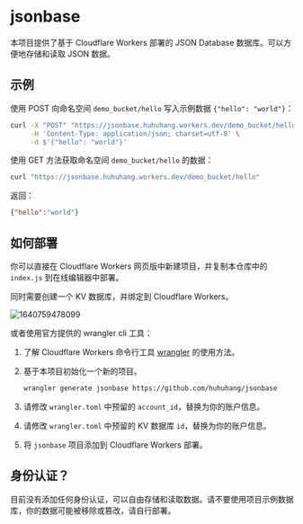 # jsonbase

本项目提供了基于 Cloudflare Workers 部署的 JSON Database 数据库。可以方便地存储和读取 JSON 数据。

## 示例

使用 POST 向命名空间 `demo_bucket/hello` 写入示例数据 `{"hello": "world"}`：

```bash
curl -X "POST" "https://jsonbase.huhuhang.workers.dev/demo_bucket/hello" \
     -H 'Content-Type: application/json; charset=utf-8' \
     -d $'{"hello": "world"}'
```

使用 GET 方法获取命名空间 `demo_bucket/hello` 的数据：

```bash
curl "https://jsonbase.huhuhang.workers.dev/demo_bucket/hello"
```

返回：

```json
{"hello":"world"}
```

## 如何部署

你可以直接在 Cloudflare Workers 网页版中新建项目，并复制本仓库中的 `index.js` 到在线编辑器中部署。

同时需要创建一个 KV 数据库，并绑定到 Cloudflare Workers。

![1640759478099](https://cdn.jsdelivr.net/gh/huhuhang/cdn@master/images/2021/12/1640759478099.png)

或者使用官方提供的 wrangler cli 工具：

1. 了解 Cloudflare Workers 命令行工具 [wrangler](https://github.com/cloudflare/wrangler) 的使用方法。
2. 基于本项目初始化一个新的项目。

    ```bash
    wrangler generate jsonbase https://github.com/huhuhang/jsonbase
    ```

3. 请修改 `wrangler.toml` 中预留的 `account_id`，替换为你的账户信息。
4. 请修改 `wrangler.toml` 中预留的 KV 数据库 `id`，替换为你的账户信息。
5. 将 `jsonbase` 项目添加到 Cloudflare Workers 部署。

## 身份认证？

目前没有添加任何身份认证，可以自由存储和读取数据。请不要使用项目示例数据库，你的数据可能被移除或篡改，请自行部署。
